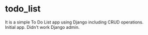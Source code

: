 # todo_list

It is a simple To Do List app using Django including CRUD operations.  
Initial app. Didn't work Django admin.
